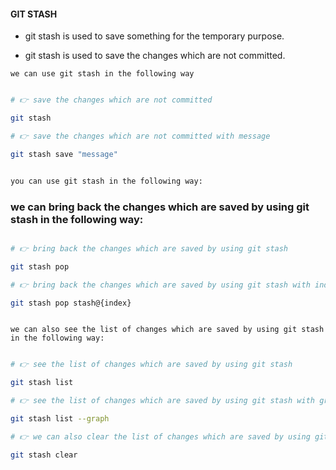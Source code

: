 #### GIT STASH

- git stash is used to save something for the temporary purpose.

- git stash is used to save the changes which are not committed.

`we can use git stash in the following way`

```bash

# 👉 save the changes which are not committed

git stash

# 👉 save the changes which are not committed with message

git stash save "message"


you can use git stash in the following way:


```

### we can bring back the changes which are saved by using git stash in the following way:

```bash

# 👉 bring back the changes which are saved by using git stash

git stash pop

# 👉 bring back the changes which are saved by using git stash with index

git stash pop stash@{index}


```

```

```

`we can also see the list of changes which are saved by using git stash in the following way:`

```bash

# 👉 see the list of changes which are saved by using git stash

git stash list

# 👉 see the list of changes which are saved by using git stash with graph

git stash list --graph

# 👉 we can also clear the list of changes which are saved by using git stash in the following way:

git stash clear




```

```

```
